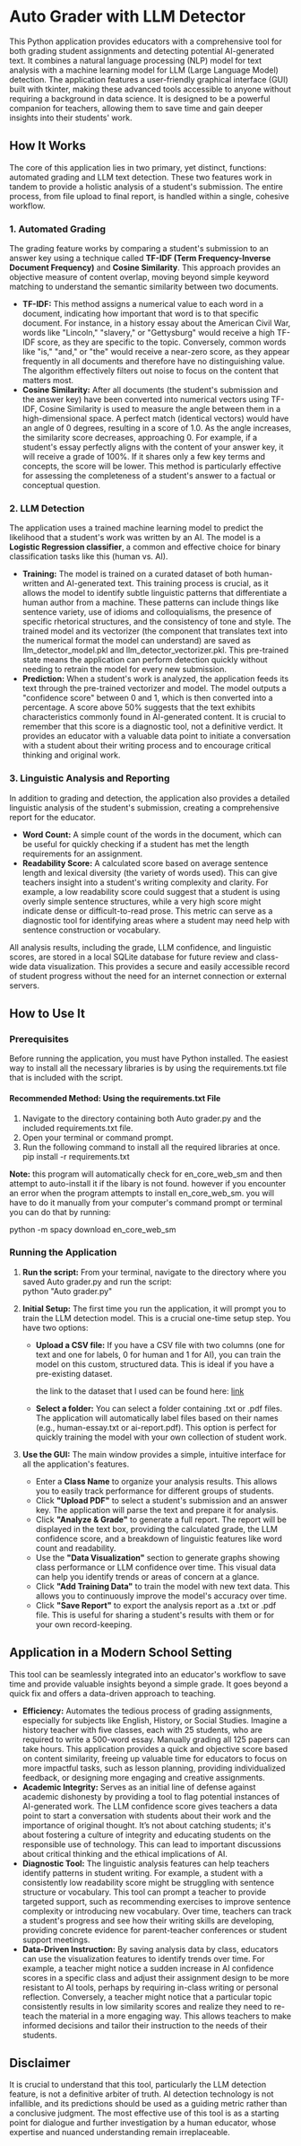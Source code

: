 # **Auto Grader with LLM Detector**

This Python application provides educators with a comprehensive tool for both grading student assignments and detecting potential AI-generated text. It combines a natural language processing (NLP) model for text analysis with a machine learning model for LLM (Large Language Model) detection. The application features a user-friendly graphical interface (GUI) built with tkinter, making these advanced tools accessible to anyone without requiring a background in data science. It is designed to be a powerful companion for teachers, allowing them to save time and gain deeper insights into their students' work.

## **How It Works**

The core of this application lies in two primary, yet distinct, functions: automated grading and LLM text detection. These two features work in tandem to provide a holistic analysis of a student's submission. The entire process, from file upload to final report, is handled within a single, cohesive workflow.

### **1\. Automated Grading**

The grading feature works by comparing a student's submission to an answer key using a technique called **TF-IDF (Term Frequency-Inverse Document Frequency)** and **Cosine Similarity**. This approach provides an objective measure of content overlap, moving beyond simple keyword matching to understand the semantic similarity between two documents.

* **TF-IDF:** This method assigns a numerical value to each word in a document, indicating how important that word is to that specific document. For instance, in a history essay about the American Civil War, words like "Lincoln," "slavery," or "Gettysburg" would receive a high TF-IDF score, as they are specific to the topic. Conversely, common words like "is," "and," or "the" would receive a near-zero score, as they appear frequently in all documents and therefore have no distinguishing value. The algorithm effectively filters out noise to focus on the content that matters most.  
* **Cosine Similarity:** After all documents (the student's submission and the answer key) have been converted into numerical vectors using TF-IDF, Cosine Similarity is used to measure the angle between them in a high-dimensional space. A perfect match (identical vectors) would have an angle of 0 degrees, resulting in a score of 1.0. As the angle increases, the similarity score decreases, approaching 0\. For example, if a student's essay perfectly aligns with the content of your answer key, it will receive a grade of 100%. If it shares only a few key terms and concepts, the score will be lower. This method is particularly effective for assessing the completeness of a student's answer to a factual or conceptual question.

### **2\. LLM Detection**

The application uses a trained machine learning model to predict the likelihood that a student's work was written by an AI. The model is a **Logistic Regression classifier**, a common and effective choice for binary classification tasks like this (human vs. AI).

* **Training:** The model is trained on a curated dataset of both human-written and AI-generated text. This training process is crucial, as it allows the model to identify subtle linguistic patterns that differentiate a human author from a machine. These patterns can include things like sentence variety, use of idioms and colloquialisms, the presence of specific rhetorical structures, and the consistency of tone and style. The trained model and its vectorizer (the component that translates text into the numerical format the model can understand) are saved as llm\_detector\_model.pkl and llm\_detector\_vectorizer.pkl. This pre-trained state means the application can perform detection quickly without needing to retrain the model for every new submission.  
* **Prediction:** When a student's work is analyzed, the application feeds its text through the pre-trained vectorizer and model. The model outputs a "confidence score" between 0 and 1, which is then converted into a percentage. A score above 50% suggests that the text exhibits characteristics commonly found in AI-generated content. It is crucial to remember that this score is a diagnostic tool, not a definitive verdict. It provides an educator with a valuable data point to initiate a conversation with a student about their writing process and to encourage critical thinking and original work.

### **3\. Linguistic Analysis and Reporting**

In addition to grading and detection, the application also provides a detailed linguistic analysis of the student's submission, creating a comprehensive report for the educator.

* **Word Count:** A simple count of the words in the document, which can be useful for quickly checking if a student has met the length requirements for an assignment.  
* **Readability Score:** A calculated score based on average sentence length and lexical diversity (the variety of words used). This can give teachers insight into a student's writing complexity and clarity. For example, a low readability score could suggest that a student is using overly simple sentence structures, while a very high score might indicate dense or difficult-to-read prose. This metric can serve as a diagnostic tool for identifying areas where a student may need help with sentence construction or vocabulary.

All analysis results, including the grade, LLM confidence, and linguistic scores, are stored in a local SQLite database for future review and class-wide data visualization. This provides a secure and easily accessible record of student progress without the need for an internet connection or external servers.

## **How to Use It**

### **Prerequisites**

Before running the application, you must have Python installed. The easiest way to install all the necessary libraries is by using the requirements.txt file that is included with the script.

#### **Recommended Method: Using the requirements.txt File**

1. Navigate to the directory containing both Auto grader.py and the included requirements.txt file.  
2. Open your terminal or command prompt.  
3. Run the following command to install all the required libraries at once.  
   pip install \-r requirements.txt
   
**Note:** this program will automatically check for en_core_web_sm and then attempt to auto-install it if the libary is not found. however if you encounter an error when the program attempts to install en_core_web_sm. you will have to do it manually from your computer's command prompt or terminal you can do that by running:

python \-m spacy download en\_core\_web\_sm

### **Running the Application**

1. **Run the script:** From your terminal, navigate to the directory where you saved Auto grader.py and run the script:  
   python "Auto grader.py"

2. **Initial Setup:** The first time you run the application, it will prompt you to train the LLM detection model. This is a crucial one-time setup step. You have two options:  
   * **Upload a CSV file:** If you have a CSV file with two columns (one for text and one for labels, 0 for human and 1 for AI), you can train the model on this custom, structured data. This is ideal if you have a pre-existing dataset.

     the link to the dataset that I used can be found here: [link](https://www.kaggle.com/datasets/shanegerami/ai-vs-human-text)
  
   * **Select a folder:** You can select a folder containing .txt or .pdf files. The application will automatically label files based on their names (e.g., human-essay.txt or ai-report.pdf). This option is perfect for quickly training the model with your own collection of student work.  
3. **Use the GUI:** The main window provides a simple, intuitive interface for all the application's features.  
   * Enter a **Class Name** to organize your analysis results. This allows you to easily track performance for different groups of students.  
   * Click **"Upload PDF"** to select a student's submission and an answer key. The application will parse the text and prepare it for analysis.  
   * Click **"Analyze & Grade"** to generate a full report. The report will be displayed in the text box, providing the calculated grade, the LLM confidence score, and a breakdown of linguistic features like word count and readability.  
   * Use the **"Data Visualization"** section to generate graphs showing class performance or LLM confidence over time. This visual data can help you identify trends or areas of concern at a glance.  
   * Click **"Add Training Data"** to train the model with new text data. This allows you to continuously improve the model's accuracy over time.  
   * Click **"Save Report"** to export the analysis report as a .txt or .pdf file. This is useful for sharing a student's results with them or for your own record-keeping.

## **Application in a Modern School Setting**

This tool can be seamlessly integrated into an educator's workflow to save time and provide valuable insights beyond a simple grade. It goes beyond a quick fix and offers a data-driven approach to teaching.

* **Efficiency:** Automates the tedious process of grading assignments, especially for subjects like English, History, or Social Studies. Imagine a history teacher with five classes, each with 25 students, who are required to write a 500-word essay. Manually grading all 125 papers can take hours. This application provides a quick and objective score based on content similarity, freeing up valuable time for educators to focus on more impactful tasks, such as lesson planning, providing individualized feedback, or designing more engaging and creative assignments.  
* **Academic Integrity:** Serves as an initial line of defense against academic dishonesty by providing a tool to flag potential instances of AI-generated work. The LLM confidence score gives teachers a data point to start a conversation with students about their work and the importance of original thought. It’s not about catching students; it's about fostering a culture of integrity and educating students on the responsible use of technology. This can lead to important discussions about critical thinking and the ethical implications of AI.  
* **Diagnostic Tool:** The linguistic analysis features can help teachers identify patterns in student writing. For example, a student with a consistently low readability score might be struggling with sentence structure or vocabulary. This tool can prompt a teacher to provide targeted support, such as recommending exercises to improve sentence complexity or introducing new vocabulary. Over time, teachers can track a student's progress and see how their writing skills are developing, providing concrete evidence for parent-teacher conferences or student support meetings.  
* **Data-Driven Instruction:** By saving analysis data by class, educators can use the visualization features to identify trends over time. For example, a teacher might notice a sudden increase in AI confidence scores in a specific class and adjust their assignment design to be more resistant to AI tools, perhaps by requiring in-class writing or personal reflection. Conversely, a teacher might notice that a particular topic consistently results in low similarity scores and realize they need to re-teach the material in a more engaging way. This allows teachers to make informed decisions and tailor their instruction to the needs of their students.

## **Disclaimer**

It is crucial to understand that this tool, particularly the LLM detection feature, is not a definitive arbiter of truth. AI detection technology is not infallible, and its predictions should be used as a guiding metric rather than a conclusive judgment. The most effective use of this tool is as a starting point for dialogue and further investigation by a human educator, whose expertise and nuanced understanding remain irreplaceable.
